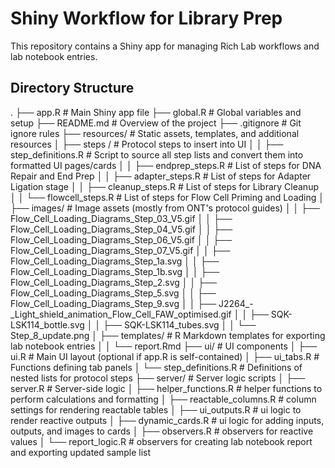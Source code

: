 # Shiny Workflow for Library Prep

This repository contains a Shiny app for managing Rich Lab workflows and lab notebook entries.

## Directory Structure
.
├── app.R                      # Main Shiny app file
├── global.R                   # Global variables and setup
├── README.md                  # Overview of the project
├── .gitignore                 # Git ignore rules
├── resources/                 # Static assets, templates, and additional resources
│   ├── steps /                # Protocol steps to insert into UI
│   │   ├── step_definitions.R # Script to source all step lists and convert them into formatted UI pages/cards
│   │   ├── endprep_steps.R    # List of steps for DNA Repair and End Prep
│   │   ├── adapter_steps.R    # List of steps for Adapter Ligation stage
│   │   ├── cleanup_steps.R    # List of steps for Library Cleanup
│   │   └── flowcell_steps.R   # List of steps for Flow Cell Priming and Loading
│   ├── images/                # Image assets (mostly from ONT's protocol guides)
│   │   ├── Flow_Cell_Loading_Diagrams_Step_03_V5.gif
│   │   ├── Flow_Cell_Loading_Diagrams_Step_04_V5.gif
│   │   ├── Flow_Cell_Loading_Diagrams_Step_06_V5.gif
│   │   ├── Flow_Cell_Loading_Diagrams_Step_07_V5.gif
│   │   ├── Flow_Cell_Loading_Diagrams_Step_1a.svg
│   │   ├── Flow_Cell_Loading_Diagrams_Step_1b.svg
│   │   ├── Flow_Cell_Loading_Diagrams_Step_2.svg
│   │   ├── Flow_Cell_Loading_Diagrams_Step_5.svg
│   │   ├── Flow_Cell_Loading_Diagrams_Step_9.svg
│   │   ├── J2264_-_Light_shield_animation_Flow_Cell_FAW_optimised.gif
│   │   ├── SQK-LSK114_bottle.svg
│   │   ├── SQK-LSK114_tubes.svg
│   │   └── Step_8_update.png
│   ├── templates/             # R Markdown templates for exporting lab notebook entries
│   │   └── report.Rmd
├── ui/                        # UI components
│   ├── ui.R                   # Main UI layout (optional if app.R is self-contained)
│   ├── ui_tabs.R              # Functions defining tab panels
│   └── step_definitions.R     # Definitions of nested lists for protocol steps
├── server/                    # Server logic scripts
│   ├── server.R               # Server-side logic
│   ├── helper_functions.R     # helper functions to perform calculations and formatting
│   ├── reactable_columns.R    # column settings for rendering reactable tables
│   ├── ui_outputs.R           # ui logic to render reactive outputs
│   ├── dynamic_cards.R        # ui logic for adding inputs, outputs, and images to cards
│   ├── observers.R            # observers for reactive values
│   └── report_logic.R         # observers for creating lab notebook report and exporting updated sample list